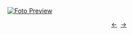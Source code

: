 [![Foto Preview](preview/n293.avif)](https://20essentials.github.io/project-000-293)

<div align="center" style="display: flex; justify-content: center;">
  <a  href="https://github.com/20essentials/project-000-292" target="_blank">&#8592;</a>
  &nbsp;&nbsp;
  <a  href="https://github.com/20essentials/project-000-294" target="_blank">&#8594;</a>
</div>
